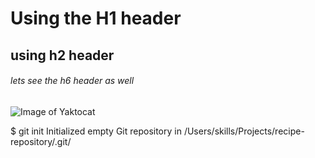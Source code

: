 # Using the H1 header
## using h2 header
###### lets see the h6 header as well

![Image of Yaktocat](https://octodex.github.com/images/yaktocat.png)

$ git init
Initialized empty Git repository in /Users/skills/Projects/recipe-repository/.git/
